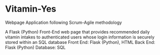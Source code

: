 # Vitamin-Yes
Webpage Application following Scrum-Agile methodology

A Flask (Python) Front-End web page that provides recommended daily vitamin intakes to authenticated users whose login information is securely stored within an SQL database
Front End: Flask (Python), HTML
Back End: Flask (Python)
Database: SQL
